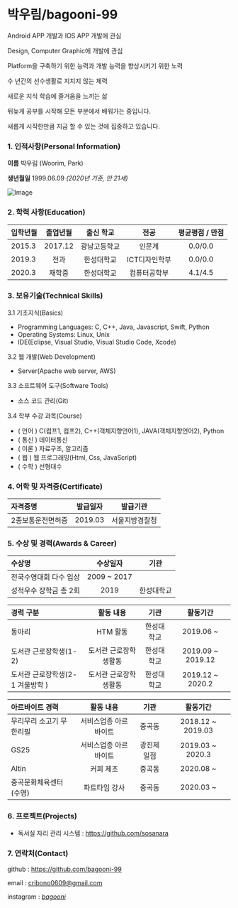 # 박우림/bagooni-99

Android APP 개발과 IOS APP 개발에 관심

Design, Computer Graphic에 개발에 관심

Platform을 구축하기 위한 능력과 개발 능력을 향상시키기 위한 노력

수 년간의 선수생활로 지치지 않는 체력

새로운 지식 학습에 즐거움을 느끼는 삶


뒤늦게 공부를 시작해 모든 부분에서 배워가는 중입니다.  

새롭게 시작한만큼 지금 할 수 있는 것에 집중하고 있습니다.



### 1. 인적사항(Personal Information)  
  **이름**  박우림 (Woorim, Park)
  
  **생년월일** 1999.06.09 _(2020년 기준, 만 21세)_
  
  
  ![Image](https://github.com/bagooni-99/hello-me/media/abcd.jpg)















### 2. 학력 사항(Education)  
| 입학년월 | 졸업년월 | 출신 학교 | 전공 | 평균평점 / 만점 | 
| :---         |     :---:      |        :---:   |    :---:      | :---:       |  
| 2015.3 | 2017.12 | 광남고등학교 | 인문계  | 0.0/0.0 |
| 2019.3 | 전과 | 한성대학교 | ICT디자인학부 | 0.0/0.0 |
| 2020.3 | 재학중 | 한성대학교 | 컴퓨터공학부 | 4.1/4.5 |

### 3. 보유기술(Technical Skills)

3.1  기초지식(Basics)
* Programming Languages: C, C++, Java, Javascript, Swift, Python
* Operating Systems: Linux, Unix
* IDE(Eclipse, Visual Studio, Visual Studio Code, Xcode)


3.2 웹 개발(Web Development)
* Server(Apache web server, AWS)


3.3 소프트웨어 도구(Software Tools)
* 소스 코드 관리(Git)


3.4 학부 수강 과목(Course)
* ( 언어 ) C(컴프1, 컴프2), C++(객체지향언어1), JAVA(객체지향언어2), Python
* ( 통신 ) 데이터통신 
* ( 이론 ) 자료구조, 알고리즘
* ( 웹 ) 웹 프로그래밍(Html, Css, JavaScript)
* ( 수학 ) 선형대수



### 4. 어학 및 자격증(Certificate)
| 자격증명 | 발급일자  | 발급기관|
| :---         |     :---:      |         :---:    |
| 2종보통운전면허증 | 2019.03 | 서울지방경찰청 | 



### 5. 수상 및 경력(Awards & Career)
| 수상명 | 수상일자 | 기관 |
| :---         |     :---:      |         :---:    |
| 전국수영대회 다수 입상  | 2009 ~ 2017 | |
| 성적우수 장학금 총 2회  | 2019 | 한성대학교  |


| 경력 구분 | 활동 내용 | 기관 |활동기간 |
| :---         |     :---:      |        :---:   |    :---:      | 
| 동아리 | HTM 활동 | 한성대학교 |2019.06 ~   |
| 도서관 근로장학생(1-2) | 도서관 근로장학생활동 | 한성대학교 |2019.09 ~ 2019.12  |
| 도서관 근로장학생(2-1 겨울방학 ) | 도서관 근로장학생활동 | 한성대학교 |2019.12 ~ 2020.2  |


| 아르바이트 경력 | 활동 내용 | 기관 |활동기간 |
| :---         |     :---:      |        :---:   |    :---:      | 
| 무리무리 소고기 무한리필 | 서비스업종 아르바이트 | 중곡동 | 2018.12 ~ 2019.03  |
| GS25 | 서비스업종 아르바이트 | 광진제일점 |2019.03 ~ 2020.3  |
| Altin | 커피 제조 | 중곡동  |2020.08 ~   |
| 중곡문화체육센터(수영) | 파트타임 강사 | 중곡동  |2020.03 ~   |



### 6. 프로젝트(Projects)
* 독서실 자리 관리 시스템 : https://github.com/sosanara



### 7. 연락처(Contact)
github : https://github.com/bagooni-99

email : cribono0609@gmail.com

instagram  : [_bagooni_](https://www.instagram.com/_bagooni_/)
